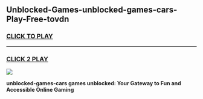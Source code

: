 
## Unblocked-Games-unblocked-games-cars-Play-Free-tovdn
<h3>
<a href="https://premium76.site?title=unblocked-games-cars&ref=20M">CLICK TO PLAY</a></h3>
<hr>

<h3>
<a href="https://premium76.site?title=unblocked-games-cars&ref=20M">CLICK 2 PLAY</a>
  
</h3>

<a href="https://premium76.site?title=unblocked-games-cars&ref=19M"><img src="https://clearcache.store/games.png"></a>


**unblocked-games-cars games unblocked: Your Gateway to Fun and Accessible Online Gaming**

